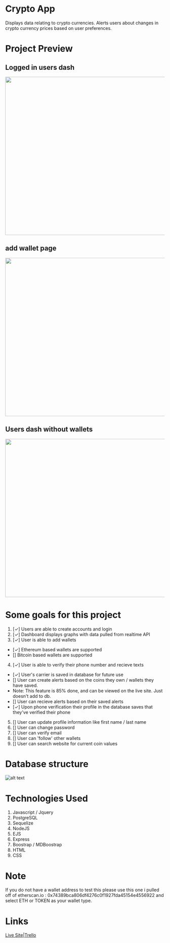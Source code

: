 # Crypto App
Displays data relating to crypto currencies. Alerts users about changes in crypto currency prices based on user preferences.

# Project Preview

## Logged in users dash
<img src="https://i.imgur.com/Tt0MfZq.png" width="750px" height="500px">

## add wallet page
<img src="https://i.imgur.com/Lq1Qqq7.png" width="750px" height="500px">

## Users dash without wallets
<img src="https://i.imgur.com/Q3LsKkh.png" width="750px" height="500px">


# Some goals for this project

1. [✓] Users are able to create accounts and login
2. [✓] Dashboard displays graphs with data pulled from realtime API
3. [✓] User is able to add wallets 
- [✓] Ethereum based wallets are supported
- [] Bitcoin based wallets are supported
4. [✓] User is able to verify their phone number and recieve texts
- [✓] User's carrier is saved in database for future use
- [] User can create alerts based on the coins they own / wallets they have saved.
- Note: This feature is 85% done, and can be viewed on the live site. Just doesn't add to db.
- [] User can recieve alerts based on their saved alerts
- [✓] Upon phone verification their profile in the database saves that they've verified their phone
5. [] User can update profile information like first name / last name 
6. [] User can change password
7. [] User can verify email
8. [] User can 'follow' other wallets
9. [] User can search website for current coin values

# Database structure
![alt text](https://i.imgur.com/GWnkkxp.png "Dataflow graph")


# Technologies Used
1. Javascript / Jquery
2. PostgreSQL
3. Sequelize
4. NodeJS
5. EJS
6. Express
7. Boostrap / MDBoostrap
8. HTML
9. CSS
# Note
 If you do not have a wallet address to test this please use this one i pulled off of etherscan.io : 0x74389bca806df4276c0f1927fda45154e4556922 
 and select ETH or TOKEN as your wallet type.
# Links
<a href="https://cryptocurrencyalert.herokuapp.com" target="_blank">Live Site</a>|<a href="https://trello.com/b/4OQcMTO5/project-2" target="_blank">Trello</a>
